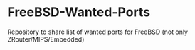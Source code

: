 # FreeBSD-Wanted-Ports
Repository to share list of wanted ports for FreeBSD (not only ZRouter/MIPS/Embedded)
